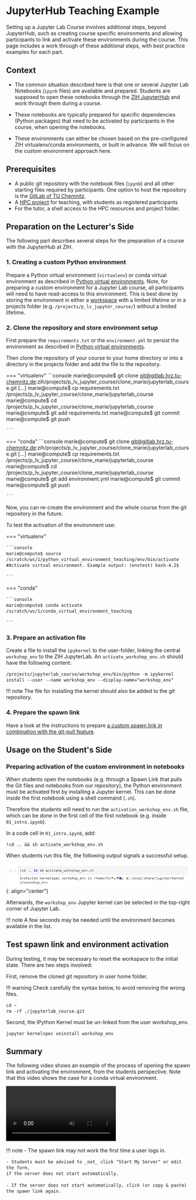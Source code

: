 # JupyterHub Teaching Example

Setting up a Jupyter Lab Course involves additional steps, beyond JupyterHub, such as creating
course specific environments and allowing participants to link and activate these environments during
the course. This page includes a work through of these additional steps, with best practice examples
for each part.

## Context

- The common situation described here is that one or several Jupyter Lab Notebooks
(`ipynb` files) are available and prepared. Students are supposed to open these notebooks
through the [ZIH JupyterHub](../access/jupyterhub.md) and work through them during a course.

- These notebooks are typically prepared for specific dependencies (Python packages)
that need to be activated by participants in the course, when opening the notebooks.

- These environments can either be chosen based on the pre-configured
ZIH virtualenv/conda environments,
or built in advance. We will focus on the custom environment approach here.

## Prerequisites

- A public git repository with the notebook files (`ipynb`) and all other starting files required
  by participants. One option to host the repository is the [GitLab of TU Chemnitz](https://gitlab.hrz.tu-chemnitz.de/).
- A [HPC project](../application/project_management.md) for teaching,
  with students as registered participants
- For the tutor, a shell access to the HPC resources and project folder.

## Preparation on the Lecturer's Side

The following part describes several steps for the preparation of a course with the JupyterHub at
ZIH.

### 1. Creating a custom Python environment

Prepare a Python virtual environment (`virtualenv`) or conda virtual environment as described in
[Python virtual environments](../software/python_virtual_environments.md). Note, for preparing a
custom environment for a Jupyter Lab course, all participants will need to have read-access to this
environment. This is best done by storing the environment in either a [workspace](../data_lifecycle/workspaces.md)
with a limited lifetime or in a projects folder (e.g. `/projects/p_lv_jupyter_course/`) without a
limited lifetime.

### 2. Clone the repository and store environment setup

First prepare the `requirements.txt` or the `environment.yml` to persist the environment as
described in [Python virtual environments](../software/python_virtual_environments.md).

Then clone the repository of your course to your home directory or into a directory in the projects
folder and add the file to the repository.

=== "virtualenv"
    ```console
    marie@compute$ git clone git@gitlab.hrz.tu-chemnitz.de:zih/projects/p_lv_jupyter_course/clone_marie/jupyterlab_course.git
    [...]
    marie@compute$ cp requirements.txt /projects/p_lv_jupyter_course/clone_marie/jupyterlab_course
    marie@compute$ cd /projects/p_lv_jupyter_course/clone_marie/jupyterlab_course
    marie@compute$ git add requirements.txt
    marie@compute$ git commit
    marie@compute$ git push

    ```
=== "conda"
    ```console
    marie@compute$ git clone git@gitlab.hrz.tu-chemnitz.de:zih/projects/p_lv_jupyter_course/clone_marie/jupyterlab_course.git
    [...]
    marie@compute$ cp requirements.txt /projects/p_lv_jupyter_course/clone_marie/jupyterlab_course
    marie@compute$ cd /projects/p_lv_jupyter_course/clone_marie/jupyterlab_course
    marie@compute$ git add environment.yml
    marie@compute$ git commit
    marie@compute$ git push

    ```

Now, you can re-create the environment and the whole course from the git repository in the future.

To test the activation of the environment use:

=== "virtualenv"

    ```console
    marie@compute$ source /scratch/ws/1/python_virtual_environment_teaching/env/bin/activate #Activate virtual environment. Example output: (envtest) bash-4.2$

    ```
=== "conda"

    ```console
    marie@compute$ conda activate /scratch/ws/1/conda_virtual_environment_teaching

    ```

### 3. Prepare an activation file

Create a file to install the `ipykernel` to the user-folder, linking the central `workshop_env` to
the ZIH JupyterLab. An `activate_workshop_env.sh` should have the following content:

```console
/projects/jupyterlab_course/workshop_env/bin/python -m ipykernel install --user --name workshop_env --display-name="workshop_env"
```

!!! note
    The file for installing the kernel should also be added to the git repository.

### 4. Prepare the spawn link

Have a look at the instructions to prepare
[a custom spawn link in combination with the git-pull feature](jupyterhub_for_teaching.md#combination-of-quickstart-and-git-pull-feature).

## Usage on the Student's Side

### Preparing activation of the custom environment in notebooks

When students open the notebooks (e.g. through a Spawn Link that pulls the Git files
and notebooks from our repository), the Python environment must be activated first by installing a
Jupyter kernel. This can be done inside the first notebook using a shell command (`.sh`).

Therefore the students will need to run the `activation_workshop_env.sh` file, which can be done
in the first cell of the first notebook (e.g. inside `01_intro.ipynb`).

In a code cell in `01_intro.ipynb`, add:

```console
!cd .. && sh activate_workshop_env.sh
```

When students run this file, the following output signals a successful setup.

![Installed kernelspec](misc/kernelspec.png)
{: align="center"}

Afterwards, the `workshop_env` Jupyter kernel can be selected in the top-right corner of Jupyter
Lab.

!!! note
    A few seconds may be needed until the environment becomes available in the list.

## Test spawn link and environment activation

During testing, it may be necessary to reset the workspace to the initial state. There are two steps
involved:

First, remove the cloned git repository in user home folder.

!!! warning
    Check carefully the syntax below, to avoid removing the wrong files.

```console
cd ~
rm -rf ./jupyterlab_course.git
```

Second, the IPython Kernel must be un-linked from the user workshop_env.

```console
jupyter kernelspec uninstall workshop_env
```

## Summary

The following video shows an example of the process of opening the
spawn link and activating the environment, from the students perspective.
Note that this video shows the case for a conda virtual environment.

![type:video](misc/startup_hub.webm)

!!! note
    - The spawn link may not work the first time a user logs in.

    - Students must be advised to _not_ click "Start My Server" or edit the form,
    if the server does not start automatically.

    - If the server does not start automatically, click (or copy & paste) the spawn link again.
